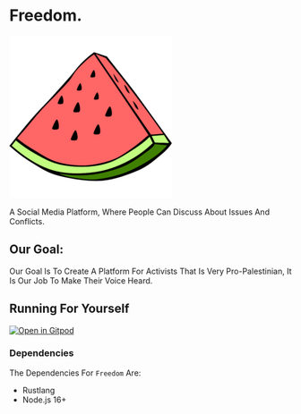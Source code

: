 # Freedom.

![Palestine Watermelon Symbol](/watermelon.png)

A Social Media Platform, Where People Can Discuss About Issues And Conflicts.

## Our Goal:

Our Goal Is To Create A Platform For Activists That Is Very Pro-Palestinian, It Is Our Job To Make Their Voice Heard.

## Running For Yourself

[![Open in Gitpod](https://gitpod.io/button/open-in-gitpod.svg)](https://gitpod.io/#https://github.com/freedom-app/freedom)

### Dependencies

The Dependencies For `Freedom` Are:

- Rustlang
- Node.js 16+

